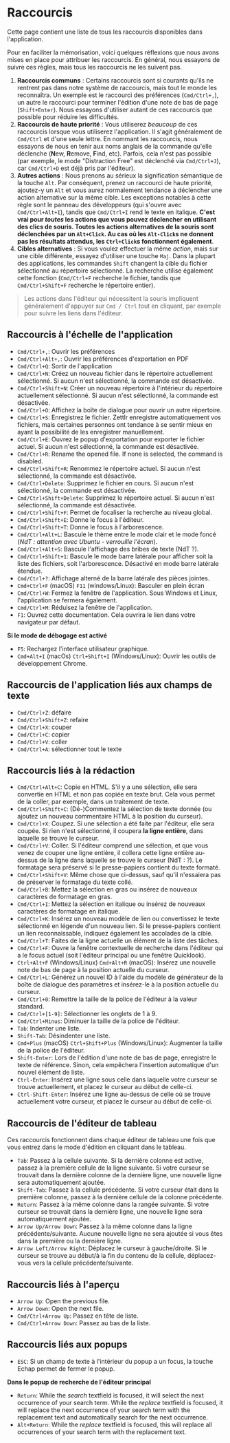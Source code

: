 # Raccourcis

Cette page contient une liste de tous les raccourcis disponibles dans l'application.

Pour en faciliter la mémorisation, voici quelques réflexions que nous avons mises en place pour attribuer les raccourcis. En général, nous essayons de suivre ces règles, mais tous les raccourcis ne les suivent pas.

1. **Raccourcis communs** : Certains raccourcis sont si courants qu'ils ne rentrent pas dans notre système de raccourcis, mais tout le monde les reconnaîtra. Un exemple est le raccourci des préférences (`Cmd/Ctrl+,`), un autre le raccourci pour terminer l'édition d'une note de bas de page (`Shift+Enter`). Nous essayons d'utiliser autant de ces raccourcis que possible pour réduire les difficultés.
2. **Raccourcis de haute priorité** : Vous utiliserez _beaucoup_ de ces raccourcis lorsque vous utiliserez l'application. Il s'agit généralement de `Cmd/Ctrl` et d'une seule lettre. En nommant les raccourcis, nous essayons de nous en tenir aux noms anglais de la commande qu'elle déclenche (**N**ew, **R**emove, **F**ind, etc). Parfois, cela n'est pas possible (par exemple, le mode "Distraction Free" est déclenché via `Cmd/Ctrl+J`), car `Cmd/Ctrl+D` est déjà pris par l'éditeur).
3. **Autres actions** : Nous prenons au sérieux la signification sémantique de la touche `Alt`. Par conséquent, prenez un raccourci de haute priorité, ajoutez-y un `Alt` et vous aurez normalement tendance à déclencher une action alternative sur la même cible. Les exceptions notables à cette règle sont le panneau des développeurs (qui s'ouvre avec `Cmd/Ctrl+Alt+I`), tandis que `Cmd/Ctrl+I` rend le texte en italique. **C'est vrai pour _toutes_ les actions que vous pouvez déclencher en utilisant des clics de souris. Toutes les actions alternatives de la souris sont déclenchées par un `Alt+Click`. Au cas où les `Alt-Click`s ne donnent pas les résultats attendus, les `Ctrl+Click`s fonctionnent également**.
4. **Cibles alternatives** : Si vous voulez effectuer la même _action_, mais sur une cible différente, essayez d'utiliser une touche `Maj`. Dans la plupart des applications, les commandes `Shift` changent la cible du fichier sélectionné au répertoire sélectionné. La recherche utilise également cette fonction (`Cmd/Ctrl+F` recherche le fichier, tandis que `Cmd/Ctrl+Shift+F` recherche le répertoire entier).

> Les actions dans l'éditeur qui nécessitent la souris impliquent généralement d'appuyer sur `Cmd / Ctrl` tout en cliquant, par exemple pour suivre les liens dans l'éditeur.

## Raccourcis à l'échelle de l'application

* `Cmd/Ctrl+,`: Ouvrir les préférences
* `Cmd/Ctrl+Alt+,`: Ouvrir les préférences d'exportation en PDF
* `Cmd/Ctrl+Q`: Sortir de l'application
* `Cmd/Ctrl+N`: Créez un nouveau fichier dans le répertoire actuellement sélectionné. Si aucun n'est sélectionné, la commande est désactivée.
* `Cmd/Ctrl+Shift+N`: Créer un nouveau répertoire à l'intérieur du répertoire actuellement sélectionné. Si aucun n'est sélectionné, la commande est désactivée.
* `Cmd/Ctrl+O`: Affichez la boîte de dialogue pour ouvrir un autre répertoire.
* `Cmd/Ctrl+S`: Enregistrez le fichier. Zettlr enregistre automatiquement vos fichiers, mais certaines personnes ont tendance à se sentir mieux en ayant la possibilité de les enregistrer manuellement.
* `Cmd/Ctrl+E`: Ouvrez le popup d'exportation pour exporter le fichier actuel. Si aucun n'est sélectionné, la commande est désactivée.
* `Cmd/Ctrl+R`: Rename the opened file. If none is selected, the command is disabled.
* `Cmd/Ctrl+Shift+R`: Renommez le répertoire actuel. Si aucun n'est sélectionné, la commande est désactivée.
* `Cmd/Ctrl+Delete`: Supprimez le fichier en cours. Si aucun n'est sélectionné, la commande est désactivée.
* `Cmd/Ctrl+Shift+Delete`: Supprimez le répertoire actuel. Si aucun n'est sélectionné, la commande est désactivée.
* `Cmd/Ctrl+Shift+F`: Permet de focaliser la recherche au niveau global.
* `Cmd/Ctrl+Shift+E`: Donne le focus à l'éditeur.
* `Cmd/Ctrl+Shift+T`: Donne le focus à l'arborescence.
* `Cmd/Ctrl+Alt+L`: Bascule le thème entre le mode clair et le mode foncé (_NdT : attention avec Ubuntu - verrouille l'écran_).
* `Cmd/Ctrl+Alt+S`: Bascule l'affichage des bribes de texte (NdT ?).
* `Cmd/Ctrl+Shift+1`: Bascule le mode barre latérale pour afficher soit la liste des fichiers, soit l'arborescence. Désactivé en mode barre latérale étendue.
* `Cmd/Ctrl+?`: Affichage alterné de la barre latérale des pièces jointes.
* `Cmd+Ctrl+F` (macOS) `F11` (windows/Linux): Basculer en plein écran
* `Cmd/Ctrl+W`: Fermez la fenêtre de l'application. Sous Windows et Linux, l'application se fermera également.
* `Cmd/Ctrl+M`: Réduisez la fenêtre de l'application.
* `F1`: Ouvrez cette documentation. Cela ouvrira le lien dans votre navigateur par défaut.

**Si le mode de débogage est activé**

* `F5`: Rechargez l'interface utilisateur graphique.
* `Cmd+Alt+I` (macOs) `Ctrl+Shift+I` (Windows/Linux): Ouvrir les outils de développement Chrome.

## Raccourcis de l'application liés aux champs de texte

* `Cmd/Ctrl+Z`: défaire
* `Cmd/Ctrl+Shift+Z`: refaire
* `Cmd/Ctrl+X`: couper
* `Cmd/Ctrl+C`: copier
* `Cmd/Ctrl+V`: coller
* `Cmd/Ctrl+A`: sélectionner tout le texte

## Raccourcis liés à la rédaction

* `Cmd/Ctrl+Alt+C`: Copie en HTML. S'il y a une sélection, elle sera convertie en HTML et non pas copiée en texte brut. Cela vous permet de la coller, par exemple, dans un traitement de texte.
* `Cmd/Ctrl+Shift+C`: (Dé-)Commentez la sélection de texte donnée (ou ajoutez un nouveau commentaire HTML à la position du curseur).
* `Cmd/Ctrl+X`: Coupez. Si une sélection a été faite par l'éditeur, elle sera coupée. Si rien n'est sélectionné, il coupera **la ligne entière**, dans laquelle se trouve le curseur.
* `Cmd/Ctrl+V`: Coller. Si l'éditeur comprend une sélection, et que vous venez de couper une ligne entière, il collera cette ligne entière au-dessus de la ligne dans laquelle se trouve le curseur (NdT : ?). Le formatage sera préservé si le presse-papiers contient du texte formaté.
* `Cmd/Ctrl+Shift+V`: Même chose que ci-dessus, sauf qu'il n'essaiera pas de préserver le formatage du texte collé.
* `Cmd/Ctrl+B`: Mettez la sélection en gras ou insérez de nouveaux caractères de formatage en gras.
* `Cmd/Ctrl+I`: Mettez la sélection en italique ou insérez de nouveaux caractères de formatage en italique.
* `Cmd/Ctrl+K`: Insérez un nouveau modèle de lien ou convertissez le texte sélectionné en légende d'un nouveau lien. Si le presse-papiers contient un lien reconnaissable, indiquez également les accolades de la cible.
* `Cmd/Ctrl+T`: Faites de la ligne actuelle un élément de la liste des tâches.
* `Cmd/Ctrl+F`: Ouvre la fenêtre contextuelle de recherche dans l'éditeur qui a le focus actuel (soit l'éditeur principal ou une fenêtre Quicklook).
* `Ctrl+Alt+F` (Windows/Linux) `Cmd+Alt+R` (macOS): Insérez une nouvelle note de bas de page à la position actuelle du curseur.
* `Cmd/Ctrl+L`: Générez un nouvel ID à l'aide du modèle de générateur de la boîte de dialogue des paramètres et insérez-le à la position actuelle du curseur.
* `Cmd/Ctrl+0`: Remettre la taille de la police de l'éditeur à la valeur standard.
* `Cmd/Ctrl+[1-9]`: Sélectionner les onglets de 1 à 9.
* `Cmd/Ctrl+Minus`: Diminuer la taille de la police de l'éditeur.
* `Tab`: Indenter une liste.
* `Shift-Tab`: Désindenter une liste.
* `Cmd+Plus` (macOS) `Ctrl+Shift+Plus` (Windows/Linux): Augmenter la taille de la police de l'éditeur.
* `Shift-Enter`: Lors de l'édition d'une note de bas de page, enregistre le texte de référence. Sinon, cela empêchera l'insertion automatique d'un nouvel élément de liste.
* `Ctrl-Enter`: Insérez une ligne sous celle dans laquelle votre curseur se trouve actuellement, et placez le curseur au début de celle-ci.
* `Ctrl-Shift-Enter`: Insérez une ligne au-dessus de celle où se trouve actuellement votre curseur, et placez le curseur au début de celle-ci.

## Raccourcis de l'éditeur de tableau

Ces raccourcis fonctionnent dans chaque éditeur de tableau une fois que vous entrez dans le mode d'édition en cliquant dans le tableau.

* `Tab`: Passez à la cellule suivante. Si la dernière colonne est active, passez à la première cellule de la ligne suivante. Si votre curseur se trouvait dans la dernière colonne de la dernière ligne, une nouvelle ligne sera automatiquement ajoutée.
* `Shift-Tab`: Passez à la cellule précédente. Si votre curseur était dans la première colonne, passez à la dernière cellule de la colonne précédente.
* `Return`: Passez à la même colonne dans la rangée suivante. Si votre curseur se trouvait dans la dernière ligne, une nouvelle ligne sera automatiquement ajoutée.
* `Arrow Up/Arrow Down`: Passez à la même colonne dans la ligne précédente/suivante. Aucune nouvelle ligne ne sera ajoutée si vous êtes dans la première ou la dernière ligne.
* `Arrow Left/Arrow Right`: Déplacez le curseur à gauche/droite. Si le curseur se trouve au début/à la fin du contenu de la cellule, déplacez-vous vers la cellule précédente/suivante.

## Raccourcis liés à l'aperçu

* `Arrow Up`: Open the previous file.
* `Arrow Down`: Open the next file.
* `Cmd/Ctrl+Arrow Up`: Passez en tête de liste.
* `Cmd/Ctrl+Arrow Down`: Passez au bas de la liste.

## Raccourcis liés aux popups

* `ESC`: Si un champ de texte à l'intérieur du popup a un focus, la touche Echap permet de fermer le popup.

**Dans le popup de recherche de l'éditeur principal**

* `Return`: While the _search_ textfield is focused, it will select the next occurrence of your search term. While the _replace_ textfield is focused, it will replace the next occurrence of your search term with the replacement text and automatically search for the next occurrence.
* `Alt+Return`: While the _replace_ textfield is focused, this will replace all occurrences of your search term with the replacement text.
